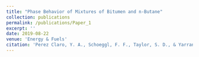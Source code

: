 ```yaml
---
title: "Phase Behavior of Mixtures of Bitumen and n-Butane"
collection: publications
permalink: /publications/Paper_1
excerpt: ''
date: 2019-08-22
venue: 'Energy & Fuels'
citation: 'Perez Claro, Y. A., Schoeggl, F. F., Taylor, S. D., & Yarranton, H. W. (2019). Phase behavior of mixtures of bitumen and n-butane.&quot; <i>Energy & Fuels 1</i>. 1(1).'
---
```

